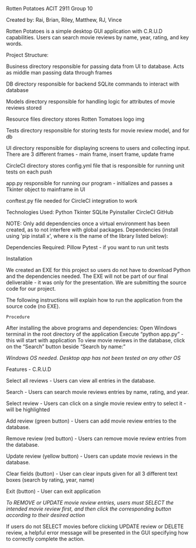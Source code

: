 
Rotten Potatoes
ACIT 2911 Group 10

Created by: Rai, Brian, Riley, Matthew, RJ, Vince


Rotten Potatoes is a simple desktop GUI application with C.R.U.D capabilities. Users can search movie reviews by name, year, rating, and key words. 


Project Structure:

Business directory 
responsible for passing data from UI to database. Acts as middle man passing data through frames

DB directory 
responsible for backend SQLite commands to interact with database

Models directory 
responsible for handling logic for attributes of movie reviews stored

Resource files directory
stores Rotten Tomatoes logo img

Tests directory
	responsible for storing tests for movie review model, and for db
	
UI directory
responsible for displaying screens to users and collecting input. There are 3 different frames - main frame, insert frame, update frame


CircleCI directory
stores config.yml file that is responsible for running unit tests on each push 


app.py
responsible for running our program - initializes and passes a Tkinter object to mainframe in UI

conftest.py
file needed for CircleCI integration to work


Technologies Used:
Python
Tkinter
SQLite
Pyinstaller
CircleCI
GitHub

NOTE: Only add dependencies once a virtual environment has been created, as to not interfere with global packages. Dependencies (install using 'pip install x', where x is the name of the library listed below):

Dependencies Required:
Pillow
Pytest - if you want to run unit tests


Installation

We created an EXE for this project so users do not have to download Python and the dependencies needed. The EXE will not be part of our final deliverable - it was only for the presentation. We are submitting the source code for our project.

The following instructions will explain how to run the application from the source code (no EXE).

	Procedure
After installing the above programs and dependencies:
Open Windows terminal in the root directory of the application
Execute “python app.py” - this will start with application
To view movie reviews in the database, click on the “Search” button beside “Search by name:”

*Windows OS needed. Desktop app has not been tested on any other OS*







Features - C.R.U.D

Select all reviews - Users can view all entries in the database.

Search - Users can search movie reviews entries by name, rating, and year.

Select review - Users can click on a single movie review entry to select it - will be highlighted

Add review (green button) - Users can add movie review entries to the database.

Remove review (red button) - Users can remove movie review entries from the database.

Update review (yellow button) - Users can update movie reviews in the database.

Clear fields (button) - User can clear inputs given for all 3 different text boxes (search by rating, year, name)

Exit (button) - User can exit application


*To REMOVE or UPDATE movie review entries, users must SELECT the intended movie review first, and then click the corresponding button according to their desired action*

If users do not SELECT movies before clicking UPDATE review or DELETE review, a helpful error message will be presented in the GUI specifying how to correctly complete the action.








